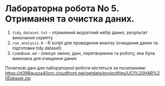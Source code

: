 # Лабораторна робота No 5. Отримання та очистка даних.

1. `tidy_dataset.txt` - отриманий акуратний набір даних, результат виконання скрипту
2. `run_analysis.R` - R script для проведення аналізу (очищення даних та підготовки tidy dataset)
3. `CodeBook.md` - описує змінні, дані, перетворення та роботу, яка була виконана для очищення даних

Початкові дані для лабораторної роботи містяться за посиланням:
https://d396qusza40orc.cloudfront.net/getdata/projectfiles/UCI%20HAR%20Dataset.zip
